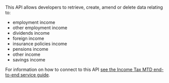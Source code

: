 This API allows developers to retrieve, create, amend or delete data relating to:
- employment income
- other employment income
- dividends income
- foreign income
- insurance policies income
- pensions income
- other income
- savings income

For information on how to connect to this API [see the Income Tax MTD end-to-end service guide](https://developer.service.hmrc.gov.uk/guides/income-tax-mtd-end-to-end-service-guide/).